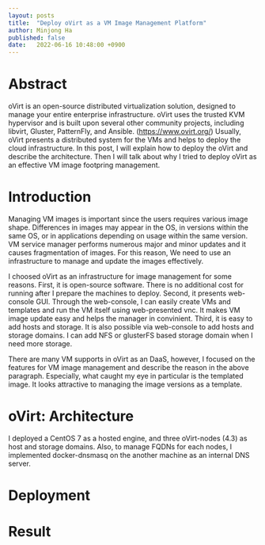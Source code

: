 ```yaml
---
layout: posts
title:  "Deploy oVirt as a VM Image Management Platform"
author: Minjong Ha
published: false
date:   2022-06-16 10:48:00 +0900
---
```


# Abstract
oVirt is an open-source distributed virtualization solution, designed to manage your entire enterprise infrastructure. oVirt uses the trusted KVM hypervisor and is built upon several other community projects, including libvirt, Gluster, PatternFly, and Ansible. (https://www.ovirt.org/)
Usually, oVirt presents a distributed system for the VMs and helps to deploy the cloud infrastructure.
In this post, I will explain how to deploy the oVirt and describe the architecture.
Then I will talk about why I tried to deploy oVirt as an effective VM image footpring management.

# Introduction
Managing VM images is important since the users requires various image shape.
Differences in images may appear in the OS, in versions within the same OS, or in applications depending on usage within the same version.
VM service manager performs numerous major and minor updates and it causes fragmentation of images.
For this reason, We need to use an infrastructure to manage and update the images effectively.

I choosed oVirt as an infrastructure for image management for some reasons.
First, it is open-source software.
There is no additional cost for running after I prepare the machines to deploy.
Second, it presents web-console GUI.
Through the web-console, I can easily create VMs and templates and run the VM itself using web-presented vnc.
It makes VM image update easy and helps the manager in convinient.
Third, it is easy to add hosts and storage.
It is also possible via web-console to add hosts and storage domains.
I can add NFS or glusterFS based storage domain when I need more storage.

There are many VM supports in oVirt as an DaaS, however, I focused on the features for VM image management and describe the reason in the above paragraph.
Especially, what caught my eye in particular is the templated image.
It looks attractive to managing the image versions as a template.

# oVirt: Architecture
I deployed a CentOS 7 as a hosted engine, and three oVirt-nodes (4.3) as host and storage domains.
Also, to manage FQDNs for each nodes, I implemented docker-dnsmasq on the another machine as an internal DNS server.

# Deployment

# Result

